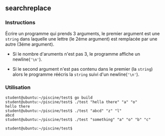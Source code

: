 ## searchreplace

### Instructions

Écrire un programme qui prends 3 arguments, le premier argument est une `string` dans laquelle une lettre (le 2éme argument) est remplacée par une autre (3éme argument).

- Si le nombre d'aruments n'est pas 3, le programme affiche un newline(`'\n'`).

- Si le second argument n'est pas contenu dans le premier (la `string`) alors le programme réécris la `string` suivi d'un newline(`'\n'`).

### Utilisation

```console
student@ubuntu:~/piscine/test$ go build
student@ubuntu:~/piscine/test$ ./test "hella there" "a" "o"
hello there
student@ubuntu:~/piscine/test$ ./test "abcd" "z" "l"
abcd
student@ubuntu:~/piscine/test$ ./test "something" "a" "o" "b" "c"

student@ubuntu:~/piscine/test$
```
